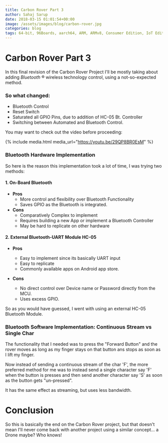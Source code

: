 ```yaml
---
title: Carbon Rover Part 3
author: Sahaj Sarup
date: 2018-03-15 01:01:54+00:00
image: /assets/images/blog/carbon-rover.jpg
categories: blog
tags: 64-bit, 96Boards, aarch64, ARM, ARMv8, Consumer Edition, IoT Edition, Carbon, Nitrogen, DB410c, dragonboard410c, Linaro, Linux, Zephyr, Automotive, Conference, ElectronicsForU, EFY, Machine Learning
---
```

# Carbon Rover Part 3

In this final revision of the Carbon Rover Project I'll be mostly taking about adding _Bluetooth_ ® wireless technology control, using a not-so-expected method.

### So what changed:
- Bluetooth Control
- Reset Switch
- Saturated all GPIO Pins, due to addition of HC-05 Bt. Controller
- Switching between Automated and Bluetooth Control.

You may want to check out the video before proceeding:

{% include media.html media_url="https://youtu.be/29QP8BR0EsM" %}

### Bluetooth Hardware Implementation
So here is the reason this implementation took a lot of time, I was trying two methods:

#### 1. On-Board Bluetooth
- **Pros**
  - More control and flexibility over Bluetooth Functionality
  - Saves GPIO as the Bluetooth is integrated.
- **Cons**
  - Comparatively Complex to implement
  - Requires building a new App or implement a Bluetooth Controller
  - May be hard to replicate on other hardware

#### 2. External Bluetooth-UART Module HC-05
- **Pros**
  - Easy to implement since its basically UART input
  - Easy to replicate
  - Commonly available apps on Android app store.

- **Cons**
  - No direct control over Device name or Password directly from the MCU.
  - Uses excess GPIO.

So as you would have guessed, I went with using an external HC-05 Bluetooth Module.

### Bluetooth Software Implementation: Continuous Stream vs Single Char
The functionality that I needed was to press the "Forward Button" and the rover moves as long as my finger stays on that button ans stops as soon as I lift my finger.

Now instead of sending a continuous stream of the char 'F', the more preferred method for me was to instead send a single character say 'F' when the button is presses and then send another character say 'S' as soon as the button gets "un-pressed".

It has the same effect as streaming, but uses less bandwidth.

# Conclusion
So this is basically the end on the Carbon Rover project, but that doesn't mean I'll never come back with another project using a similar concept... a Drone maybe? Who knows!
